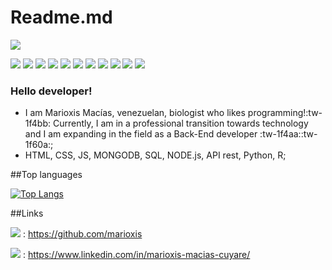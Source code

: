 # Readme.md

![](https://avatars.githubusercontent.com/u/85193747?v=4)

![](https://img.shields.io/badge/CSS3-1572B6?style=for-the-badge&logo=css3&logoColor=white) ![](https://img.shields.io/badge/HTML5-E34F26?style=for-the-badge&logo=html5&logoColor=white) ![](https://img.shields.io/badge/JavaScript-323330?style=for-the-badge&logo=javascript&logoColor=F7DF1E) ![](https://img.shields.io/badge/json-5E5C5C?style=for-the-badge&logo=json&logoColor=white) ![](https://img.shields.io/badge/Insomnia-5849be?style=for-the-badge&logo=Insomnia&logoColor=white) ![](https://img.shields.io/badge/MongoDB-4EA94B?style=for-the-badge&logo=mongodb&logoColor=white) ![](https://img.shields.io/badge/MySQL-005C84?style=for-the-badge&logo=mysql&logoColor=white) ![](https://img.shields.io/badge/Node.js-339933?style=for-the-badge&logo=nodedotjs&logoColor=white) ![](https://img.shields.io/badge/Python-FFD43B?style=for-the-badge&logo=python&logoColor=blue) ![](https://img.shields.io/badge/R-276DC3?style=for-the-badge&logo=r&logoColor=white) ![](https://img.shields.io/badge/Swagger-85EA2D?style=for-the-badge&logo=Swagger&logoColor=white) 

### Hello developer!

- I am Marioxis Macías, venezuelan, biologist who likes programming!:tw-1f4bb: Currently, I am in a professional transition towards technology and I am expanding in the field as a Back-End developer :tw-1f4aa::tw-1f60a:;
- HTML, CSS, JS, MONGODB, SQL, NODE.js, API rest, Python, R;


##Top languages

[![Top Langs](https://github-readme-stats.vercel.app/api/top-langs/?username=marioxis)](https://github.com/marioxis)

##Links

![](https://img.shields.io/badge/GitHub-100000?style=for-the-badge&logo=github&logoColor=white) : <https://github.com/marioxis>

![](	https://img.shields.io/badge/LinkedIn-0077B5?style=for-the-badge&logo=linkedin&logoColor=white) : <https://www.linkedin.com/in/marioxis-macias-cuyare/>